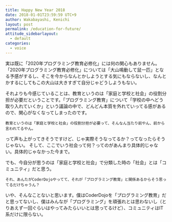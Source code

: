 ```yaml
---
title: Happy New Year 2018
date: 2018-01-01T23:59:59 UTC+9
author: Wakabayashi, Kenichi
layout: post
permalink: /education-for-future/
attitude_sidebarlayout:
  - default
categories:
  - voice
---
```

実は既に「2020年プログラミング教育必修化」には何の関心もありません。「2020年プログラミング教育必修化」については「大山鳴動して鼠一匹」となる予感がするし、そこを今からなんとかしようとする気にもならないし、なんとかするにしてもこの大山は大きすぎて自分じゃどうしようもない。

それよりも今感じていることは、教育というのは「家庭と学校と社会」の役割分担が必要だということです。「プログラミング教育」について「学校の中へどう取り入れていくか」という議論の中で、どんどん本質を外れていってる感があるので、関心がなくなってしまったのです。

```
教育というのは「家庭と学校と社会」の役割分担が必要って、そんなん当たり前やん、前から言われてるやん。
```

って声も上がってきそうですけど、じゃ実際そうなってるか？ってなったらそうじゃない。
そして、ここでいう社会って何？ってのがあんまり具体的じゃない。具体的じゃなかった今まで。

でも、今自分が思うのは「家庭と学校と社会」で分類した時の「社会」とは「コミュニティ」だと思う。

```
それ、あんたがCoderDojoやってて、それが「プログラミング教育」と関係あるからそう思ってるだけちゃうん？
```

いや、そんなことないと思います。僕はCoderDojoを「プログラミング教育」だと思ってないし、僕はみんなが「プログラミング」を頑張れとは思わないし（とりあえず一回ぐらいはやってみたらいいとは思ってるけど）、コミュニティはIT系だけに限らない。

